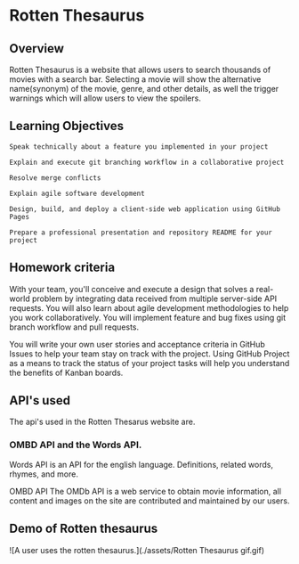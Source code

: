 # Rotten Thesaurus 
## Overview
Rotten Thesaurus is a website that allows users to search thousands of movies with a search bar. Selecting a movie will show the alternative name(synonym) of the movie, genre, and other details, as well the trigger warnings which will allow users to view the spoilers.

## Learning Objectives 
```
Speak technically about a feature you implemented in your project

Explain and execute git branching workflow in a collaborative project

Resolve merge conflicts

Explain agile software development

Design, build, and deploy a client-side web application using GitHub Pages

Prepare a professional presentation and repository README for your project
```
## Homework criteria 
With your team, you'll conceive and execute a design that solves a real-world problem by integrating data received from multiple server-side API requests. You will also learn about agile development methodologies to help you work collaboratively. You will implement feature and bug fixes using git branch workflow and pull requests.

You will write your own user stories and acceptance criteria in GitHub Issues to help your team stay on track with the project. Using GitHub Project as a means to track the status of your project tasks will help you understand the benefits of Kanban boards.

## API's used 
The api's used in the Rotten Thesarus website are.

### OMBD API and the Words API.

Words API
is an API for the english language. Definitions, related words, rhymes, and more.

OMBD API
The OMDb API is a web service to obtain movie information, all content and images on the site are contributed and maintained by our users.

## Demo of Rotten thesaurus
![A user uses the rotten thesaurus.](./assets/Rotten Thesaurus gif.gif)